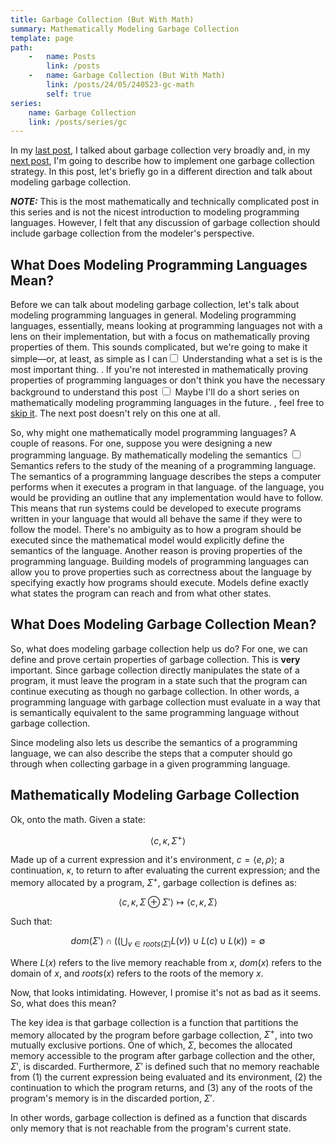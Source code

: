 ```yaml
---
title: Garbage Collection (But With Math)
summary: Mathematically Modeling Garbage Collection
template: page
path:
    -   name: Posts
        link: /posts
    -   name: Garbage Collection (But With Math)
        link: /posts/24/05/240523-gc-math
        self: true
series:
    name: Garbage Collection
    link: /posts/series/gc
---
```


In my [last post](../240522-gc/), I talked about garbage collection very broadly and, in my [next post](../240523-semispace-gc/), I'm going to describe how to implement one garbage collection strategy.
In this post, let's briefly go in a different direction and talk about modeling garbage collection.

***NOTE:*** This is the most mathematically and technically complicated post in this series and is not the nicest introduction to modeling programming languages.
However, I felt that any discussion of garbage collection should include garbage collection from the modeler's perspective.

## What Does Modeling Programming Languages Mean?

Before we can talk about modeling garbage collection, let's talk about modeling programming languages in general.
Modeling programming languages, essentially, means looking at programming languages not with a lens on their implementation, but with a focus on mathematically proving properties of them.
This sounds complicated, but we're going to make it simple—or, at least, as simple as I can<label for="sidenote--sn1" class="margin-toggle sidenote-number"></label><input type="checkbox" id="sidenote--sn1" class="margin-toggle"/><span class="sidenote">
Understanding what a set is is the most important thing.
</span>.
If you're not interested in mathematically proving properties of programming languages or don't think you have the necessary background to understand this post<label for="sidenote--sn2" class="margin-toggle sidenote-number"> </label><input type="checkbox" id="sidenote--sn2" class="margin-toggle"/><span class="sidenote">
Maybe I'll do a short series on mathematically modeling programming languages in the future.
</span>, feel free to [skip it](../240523-semispace-gc/).
The next post doesn't rely on this one at all.

So, why might one mathematically model programming languages?
A couple of reasons.
For one, suppose you were designing a new programming language.
By mathematically modeling the semantics<label for="sidenote--sn3" class="margin-toggle sidenote-number"> </label><input type="checkbox" id="sidenote--sn3" class="margin-toggle"/><span class="sidenote">
Semantics refers to the study of the meaning of a programming language. The semantics of a programming language describes the steps a computer performs when it executes a program in that language.
</span> of the language, you would be providing an outline that any implementation would have to follow.
This means that run systems could be developed to execute programs written in your language that would all behave the same if they were to follow the model.
There's no ambiguity as to how a program should be executed since the mathematical model would explicitly define the semantics of the language.
Another reason is proving properties of the programming language.
Building models of programming languages can allow you to prove properties such as correctness about the language by specifying exactly how programs should execute.
Models define exactly what states the program can reach and from what other states.

## What Does Modeling Garbage Collection Mean?

So, what does modeling garbage collection help us do?
For one, we can define and prove certain properties of garbage collection.
This is **very** important.
Since garbage collection directly manipulates the state of a program, it must leave the program in a state such that the program can continue executing as though no garbage collection.
In other words, a programming language with garbage collection must evaluate in a way that is semantically equivalent to the same programming language without garbage collection.

Since modeling also lets us describe the semantics of a programming language, we can also describe the steps that a computer should go through when collecting garbage in a given programming language.

## Mathematically Modeling Garbage Collection

Ok, onto the math.
Given a state:

$$
\left\langle c, \kappa, \Sigma^+\right\rangle
$$

Made up of a current expression and it's environment, $c = \left\langle e, \rho \right\rangle$; a continuation, $\kappa$, to return to after evaluating the current expression; and the memory allocated by a program, $\Sigma^+$, garbage collection is defines as:

$$
\left\langle c, \kappa, \Sigma \oplus \Sigma' \right\rangle \mapsto \left\langle c, \kappa, \Sigma \right\rangle
$$

Such that:

$$
dom\left(\Sigma'\right) \cap \left(\left(\bigcup_{v \in roots\left(\Sigma\right)} L\left(v\right)\right) \cup L\left(c\right) \cup L\left(\kappa\right)\right) = \emptyset
$$

Where $L\left(x\right)$ refers to the live memory reachable from $x$, $dom\left(x\right)$ refers to the domain of $x$, and $roots\left(x\right)$ refers to the roots of the memory $x$.

Now, that looks intimidating.
However, I promise it's not as bad as it seems.
So, what does this mean?

The key idea is that garbage collection is a function that partitions the memory allocated by the program before garbage collection, $\Sigma^+$, into two mutually exclusive portions.
One of which, $\Sigma$, becomes the allocated memory accessible to the program after garbage collection and the other, $\Sigma'$, is discarded.
Furthermore, $\Sigma'$ is defined such that no memory reachable from (1) the current expression being evaluated and its environment, (2) the continuation to which the program returns, and (3) any of the roots of the program's memory is in the discarded portion, $\Sigma'$.

In other words, garbage collection is defined as a function that discards only memory that is not reachable from the program's current state.
